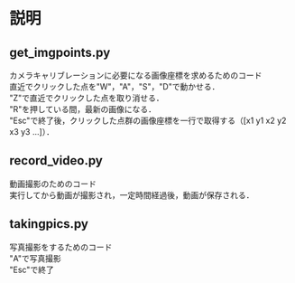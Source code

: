 # 説明
## get_imgpoints.py
カメラキャリブレーションに必要になる画像座標を求めるためのコード  
直近でクリックした点を"W"，"A"，"S"，"D"で動かせる．  
"Z"で直近でクリックした点を取り消せる．  
"R"を押している間，最新の画像になる．  
"Esc"で終了後，クリックした点群の画像座標を一行で取得する（[x1 y1 x2 y2 x3 y3 ...]）．  

## record_video.py
動画撮影のためのコード  
実行してから動画が撮影され，一定時間経過後，動画が保存される．

## takingpics.py
写真撮影をするためのコード  
"A"で写真撮影  
"Esc"で終了  
